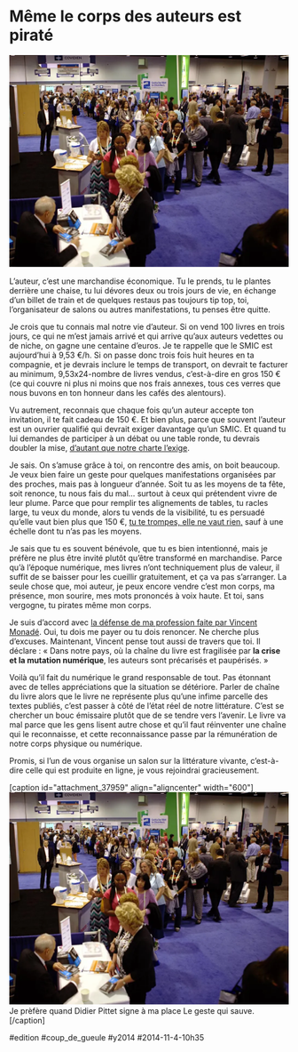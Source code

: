 # Même le corps des auteurs est piraté

![](_i/pops.webp)

L’auteur, c’est une marchandise économique. Tu le prends, tu le plantes derrière une chaise, tu lui dévores deux ou trois jours de vie, en échange d’un billet de train et de quelques restaus pas toujours tip top, toi, l’organisateur de salons ou autres manifestations, tu penses être quitte.

Je crois que tu connais mal notre vie d’auteur. Si on vend 100 livres en trois jours, ce qui ne m’est jamais arrivé et qui arrive qu’aux auteurs vedettes ou de niche, on gagne une centaine d’euros. Je te rappelle que le SMIC est aujourd’hui à 9,53 €/h. Si on passe donc trois fois huit heures en ta compagnie, et je devrais inclure le temps de transport, on devrait te facturer au minimum, 9,53x24-nombre de livres vendus, c’est-à-dire en gros 150 € (ce qui couvre ni plus ni moins que nos frais annexes, tous ces verres que nous buvons en ton honneur dans les cafés des alentours).

Vu autrement, reconnais que chaque fois qu’un auteur accepte ton invitation, il te fait cadeau de 150 €. Et bien plus, parce que souvent l’auteur est un ouvrier qualifié qui devrait exiger davantage qu’un SMIC. Et quand tu lui demandes de participer à un débat ou une table ronde, tu devrais doubler la mise, [d’autant que notre charte l’exige](http://www.autour-des-auteurs.net/inviter_auteur.html#trois).

Je sais. On s’amuse grâce à toi, on rencontre des amis, on boit beaucoup. Je veux bien faire un geste pour quelques manifestations organisées par des proches, mais pas à longueur d’année. Soit tu as les moyens de ta fête, soit renonce, tu nous fais du mal… surtout à ceux qui prétendent vivre de leur plume. Parce que pour remplir tes alignements de tables, tu racles large, tu veux du monde, alors tu vends de la visibilité, tu es persuadé qu’elle vaut bien plus que 150 €, [tu te trompes, elle ne vaut rien,](../10/larnaque-a-la-reputation.md) sauf à une échelle dont tu n’as pas les moyens.

Je sais que tu es souvent bénévole, que tu es bien intentionné, mais je préfère ne plus être invité plutôt qu’être transformé en marchandise. Parce qu’à l’époque numérique, mes livres n’ont techniquement plus de valeur, il suffit de se baisser pour les cueillir gratuitement, et ça va pas s’arranger. La seule chose que, moi auteur, je peux encore vendre c’est mon corps, ma présence, mon sourire, mes mots prononcés à voix haute. Et toi, sans vergogne, tu pirates même mon corps.

Je suis d’accord avec [la défense de ma profession faite par Vincent Monadé](https://www.actualitte.com/tribunes/crise-et-mutation-numerique-dans-notre-pays-les-auteurs-sont-precarises-et-pauperises-2245.htm). Oui, tu dois me payer ou tu dois renoncer. Ne cherche plus d’excuses. Maintenant, Vincent pense tout aussi de travers que toi. Il déclare : « Dans notre pays, où la chaîne du livre est fragilisée par **la crise et la mutation numérique**, les auteurs sont précarisés et paupérisés. »

Voilà qu’il fait du numérique le grand responsable de tout. Pas étonnant avec de telles appréciations que la situation se détériore. Parler de chaîne du livre alors que le livre ne représente plus qu’une infime parcelle des textes publiés, c’est passer à côté de l’état réel de notre littérature. C’est se chercher un bouc émissaire plutôt que de se tendre vers l’avenir. Le livre va mal parce que les gens lisent autre chose et qu’il faut réinventer une chaîne qui le reconnaisse, et cette reconnaissance passe par la rémunération de notre corps physique ou numérique.

Promis, si l’un de vous organise un salon sur la littérature vivante, c’est-à-dire celle qui est produite en ligne, je vous rejoindrai gracieusement.

[caption id="attachment\_37959" align="aligncenter" width="600"]![Je prèfère quand Didier Pittet signe à ma place Le geste qui sauve.](_i/pops.webp) Je prèfère quand Didier Pittet signe à ma place Le geste qui sauve.[/caption]



#edition #coup_de_gueule #y2014 #2014-11-4-10h35
